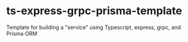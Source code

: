 # ts-express-grpc-prisma-template
Template for building a "service" using Typescript, express, grpc, and Prisma ORM
